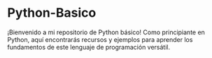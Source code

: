 # Python-Basico
¡Bienvenido a mi repositorio de Python básico! Como principiante en Python, aquí encontrarás recursos y ejemplos para aprender los fundamentos de este lenguaje de programación versátil.
